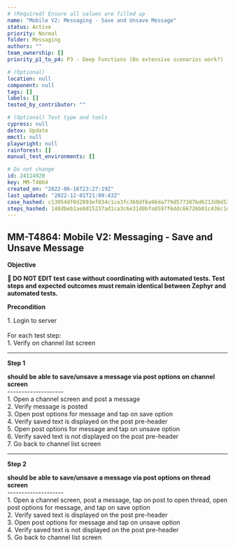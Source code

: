 ```yaml
---
# (Required) Ensure all values are filled up
name: "Mobile V2: Messaging - Save and Unsave Message"
status: Active
priority: Normal
folder: Messaging
authors: ""
team_ownership: []
priority_p1_to_p4: P3 - Deep Functions (Do extensive scenarios work?)

# (Optional)
location: null
component: null
tags: []
labels: []
tested_by_contributor: ""

# (Optional) Test type and tools
cypress: null
detox: Update
mmctl: null
playwright: null
rainforest: []
manual_test_environments: []

# Do not change
id: 24114920
key: MM-T4864
created_on: "2022-06-16T23:27:19Z"
last_updated: "2022-12-01T21:09:43Z"
case_hashed: c13954df0d2893ef834c1ca3fc360df6a96da779d577307bd6213d0d5329b123a8cc276aebe396b280335a33755e6579
steps_hashed: 148dbeb1ae8d15237ad1ca3c6e31d0bfa8597f6ddc66726b01c436c1d0665c4190c5acf5089a5c1c39f9a08ecd588ba4
---
```


<!-- (Auto-generated) Based on frontmatter's "key" and "name" -->

## MM-T4864: Mobile V2: Messaging - Save and Unsave Message

**Objective**

**🛑 DO NOT EDIT test case without coordinating with automated tests. Test steps and expected outcomes must remain identical between Zephyr and automated tests.**

**Precondition**

1\. Login to server\
\
For each test step:\
1\. Verify on channel list screen

---

**Step 1**

**should be able to save/unsave a message via post options on channel screen**\
\--------------------\
1\. Open a channel screen and post a message\
2\. Verify message is posted\
3\. Open post options for message and tap on save option\
4\. Verify saved text is displayed on the post pre-header\
5\. Open post options for message and tap on unsave option\
6\. Verify saved text is not displayed on the post pre-header\
7\. Go back to channel list screen

---

**Step 2**

**should be able to save/unsave a message via post options on thread screen**\
\--------------------\
1\. Open a channel screen, post a message, tap on post to open thread, open post options for message, and tap on save option\
2\. Verify saved text is displayed on the post pre-header\
3\. Open post options for message and tap on unsave option\
4\. Verify saved text is not displayed on the post pre-header\
5\. Go back to channel list screen
